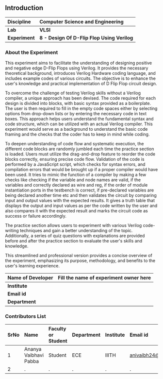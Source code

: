 ## Introduction


<b>Discipline | <b>Computer Science and Engineering
:--|:--|
<b> Lab | <b> VLSI
<b> Experiment|     <b> 8 - Design Of D-Flip Flop Using Verilog

### About the Experiment 

This experiment aims to facilitate the understanding of designing positive and negative edge D-Flip Flops using Verilog. It provides the necessary theoretical background, introduces Verilog Hardware coding language, and includes example codes of various circuits. The objective is to enhance the user's knowledge and practical implementation of D Flip Flop circuit design.

To overcome the challenge of testing Verilog skills without a Verilog compiler, a unique approach has been devised. The code required for each design is divided into blocks, with basic syntax provided as a boilerplate. The user is then required to fill in the empty code spaces either by selecting options from drop-down lists or by entering the necessary code in text boxes. This approach helps users understand the fundamental syntax and code structure, which can be utilized with an actual Verilog compiler. This experiment would serve as a background to understand the basic code framing and the checks that the coder has to keep in mind while coding. 

To deepen understanding of code flow and systematic execution, the different code blocks are randomly jumbled each time the practice section is loaded. Users must utilize the drag-and-drop feature to reorder the code blocks correctly, ensuring precise code flow. Validation of the code is performed by a JavaScript script, which checks for syntax errors, and compilation errors that would be brought up if a proper compiler would have been used. It tries to mimic the function of a compiler by making a few checks like checking if the variable and node names are valid, if the variables and correctly declared as wire and reg, if the order of module instantiation ports in the testbench is correct, if pre-declared variables are being declared another time etc and then validates the circuit by comparing input and output values with the expected results. It gives a truth table that displays the output and input values as per the code written by the user and also compares it with the expected result and marks the circuit code as success or failure accordingly.

The practice section allows users to experiment with various Verilog code-writing techniques and gain a better understanding of the topic. Additionally, a series of quiz questions with explanations are provided before and after the practice section to evaluate the user's skills and knowledge.

This streamlined and professional version provides a concise overview of the experiment, emphasizing its purpose, methodology, and benefits to the user's learning experience.


<b>Name of Developer | <b> Fill the name of experiment owner here 
:--|:--|
<b> Institute | <b>  
<b> Email id|     <b>  
<b> Department |  

### Contributors List

SrNo | Name | Faculty or Student | Department| Institute | Email id
:--|:--|:--|:--|:--|:--|
1 | Ananya Vaibhavi Pabba | Student | ECE | IIITH | anivaibh24@gmail.com
2 | . | . | . | . | .

